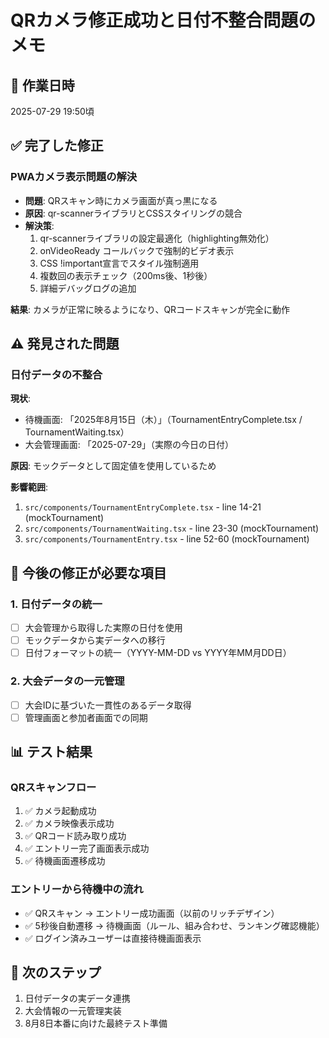 # QRカメラ修正成功と日付不整合問題のメモ

## 📅 作業日時
2025-07-29 19:50頃

## ✅ 完了した修正

### PWAカメラ表示問題の解決
- **問題**: QRスキャン時にカメラ画面が真っ黒になる
- **原因**: qr-scannerライブラリとCSSスタイリングの競合
- **解決策**:
  1. qr-scannerライブラリの設定最適化（highlighting無効化）
  2. onVideoReady コールバックで強制的ビデオ表示
  3. CSS !important宣言でスタイル強制適用
  4. 複数回の表示チェック（200ms後、1秒後）
  5. 詳細デバッグログの追加

**結果**: カメラが正常に映るようになり、QRコードスキャンが完全に動作

## ⚠️ 発見された問題

### 日付データの不整合
**現状**:
- 待機画面: 「2025年8月15日（木）」（TournamentEntryComplete.tsx / TournamentWaiting.tsx）
- 大会管理画面: 「2025-07-29」（実際の今日の日付）

**原因**: モックデータとして固定値を使用しているため

**影響範囲**:
1. `src/components/TournamentEntryComplete.tsx` - line 14-21 (mockTournament)
2. `src/components/TournamentWaiting.tsx` - line 23-30 (mockTournament)  
3. `src/components/TournamentEntry.tsx` - line 52-60 (mockTournament)

## 🔧 今後の修正が必要な項目

### 1. 日付データの統一
- [ ] 大会管理から取得した実際の日付を使用
- [ ] モックデータから実データへの移行
- [ ] 日付フォーマットの統一（YYYY-MM-DD vs YYYY年MM月DD日）

### 2. 大会データの一元管理
- [ ] 大会IDに基づいた一貫性のあるデータ取得
- [ ] 管理画面と参加者画面での同期

## 📊 テスト結果

### QRスキャンフロー
1. ✅ カメラ起動成功
2. ✅ カメラ映像表示成功  
3. ✅ QRコード読み取り成功
4. ✅ エントリー完了画面表示成功
5. ✅ 待機画面遷移成功

### エントリーから待機中の流れ
- ✅ QRスキャン → エントリー成功画面（以前のリッチデザイン）
- ✅ 5秒後自動遷移 → 待機画面（ルール、組み合わせ、ランキング確認機能）
- ✅ ログイン済みユーザーは直接待機画面表示

## 🚀 次のステップ
1. 日付データの実データ連携
2. 大会情報の一元管理実装
3. 8月8日本番に向けた最終テスト準備